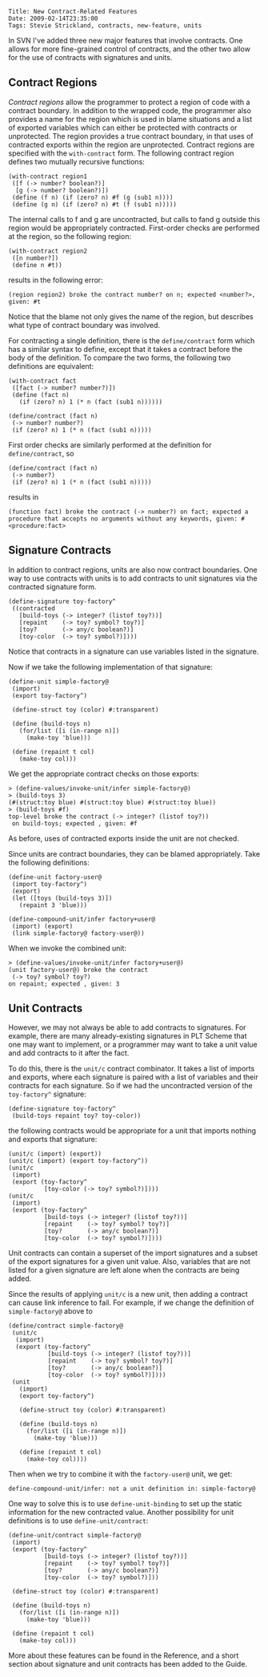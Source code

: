     Title: New Contract-Related Features
    Date: 2009-02-14T23:35:00
    Tags: Stevie Strickland, contracts, new-feature, units

In SVN I've added three new major features that involve contracts. One allows
for more fine-grained control of contracts, and the other two allow for the use
of contracts with signatures and units.

Contract Regions
----------------

*Contract regions* allow the programmer to protect a region of code with a
contract boundary. In addition to the wrapped code, the programmer also
provides a name for the region which is used in blame situations and a list of
exported variables which can either be protected with contracts or unprotected.
The region provides a true contract boundary, in that uses of contracted
exports within the region are unprotected. Contract regions are specified with
the `with-contract` form. The following contract region defines two mutually
recursive functions:

```racket
(with-contract region1
 ([f (-> number? boolean?)]
  [g (-> number? boolean?)])
 (define (f n) (if (zero? n) #f (g (sub1 n))))
 (define (g n) (if (zero? n) #t (f (sub1 n)))))
```

The internal calls to f and g are uncontracted, but calls to fand g outside
this region would be appropriately contracted. First-order checks are performed
at the region, so the following region:

```racket
(with-contract region2
 ([n number?])
 (define n #t))
```

results in the following error:

```
(region region2) broke the contract number? on n; expected <number?>, given: #t
```

Notice that the blame not only gives the name of the region, but describes what
type of contract boundary was involved.

For contracting a single definition, there is the `define/contract` form which
has a similar syntax to define, except that it takes a contract before the body
of the definition. To compare the two forms, the following two definitions are
equivalent:

```racket
(with-contract fact
 ([fact (-> number? number?)])
 (define (fact n)
   (if (zero? n) 1 (* n (fact (sub1 n))))))

(define/contract (fact n)
 (-> number? number?)
 (if (zero? n) 1 (* n (fact (sub1 n)))))
```

First order checks are similarly performed at the definition for `define/contract`, so

```racket
(define/contract (fact n)
 (-> number?)
 (if (zero? n) 1 (* n (fact (sub1 n)))))
```

results in

```
(function fact) broke the contract (-> number?) on fact; expected a procedure that accepts no arguments without any keywords, given: #<procedure:fact>
```

Signature Contracts
-------------------

In addition to contract regions, units are also now contract boundaries. One
way to use contracts with units is to add contracts to unit signatures via the
contracted signature form.

```racket
(define-signature toy-factory^
 ((contracted
   [build-toys (-> integer? (listof toy?))]
   [repaint    (-> toy? symbol? toy?)]
   [toy?       (-> any/c boolean?)]
   [toy-color  (-> toy? symbol?)])))
```

Notice that contracts in a signature can use variables listed in the signature.

Now if we take the following implementation of that signature:

```racket
(define-unit simple-factory@
 (import)
 (export toy-factory^)
  
 (define-struct toy (color) #:transparent)
  
 (define (build-toys n)
   (for/list ([i (in-range n)])
     (make-toy 'blue)))
  
 (define (repaint t col)
   (make-toy col)))
```

We get the appropriate contract checks on those exports:

```
> (define-values/invoke-unit/infer simple-factory@)
> (build-toys 3)
(#(struct:toy blue) #(struct:toy blue) #(struct:toy blue))
> (build-toys #f)
top-level broke the contract (-> integer? (listof toy?))
 on build-toys; expected , given: #f
```

As before, uses of contracted exports inside the unit are not checked.

Since units are contract boundaries, they can be blamed appropriately. Take the following definitions:

```racket
(define-unit factory-user@
 (import toy-factory^)
 (export)
 (let ([toys (build-toys 3)])
   (repaint 3 'blue)))

(define-compound-unit/infer factory+user@
 (import) (export)
 (link simple-factory@ factory-user@))
```

When we invoke the combined unit:

```
> (define-values/invoke-unit/infer factory+user@)
(unit factory-user@) broke the contract
 (-> toy? symbol? toy?)
on repaint; expected , given: 3
```

Unit Contracts
--------------

However, we may not always be able to add contracts to signatures. For example,
there are many already-existing signatures in PLT Scheme that one may want to
implement, or a programmer may want to take a unit value and add contracts to
it after the fact.

To do this, there is the `unit/c` contract combinator. It takes a list of imports
and exports, where each signature is paired with a list of variables and their
contracts for each signature. So if we had the uncontracted version of the
`toy-factory^` signature:

```racket
(define-signature toy-factory^
 (build-toys repaint toy? toy-color))
```

the following contracts would be appropriate for a unit that imports nothing
and exports that signature:

```racket
(unit/c (import) (export))
(unit/c (import) (export toy-factory^))
(unit/c
 (import)
 (export (toy-factory^
          [toy-color (-> toy? symbol?)])))
(unit/c
 (import)
 (export (toy-factory^
          [build-toys (-> integer? (listof toy?))]
          [repaint    (-> toy? symbol? toy?)]
          [toy?       (-> any/c boolean?)]
          [toy-color  (-> toy? symbol?)])))
```

Unit contracts can contain a superset of the import signatures and a subset of
the export signatures for a given unit value. Also, variables that are not
listed for a given signature are left alone when the contracts are being added.

Since the results of applying `unit/c` is a new unit, then adding a contract can
cause link inference to fail. For example, if we change the definition of
`simple-factory@` above to

```
(define/contract simple-factory@
 (unit/c
  (import)
  (export (toy-factory^
           [build-toys (-> integer? (listof toy?))]
           [repaint    (-> toy? symbol? toy?)]
           [toy?       (-> any/c boolean?)]
           [toy-color  (-> toy? symbol?)])))
 (unit
   (import)
   (export toy-factory^)
  
   (define-struct toy (color) #:transparent)
  
   (define (build-toys n)
     (for/list ([i (in-range n)])
       (make-toy 'blue)))
  
   (define (repaint t col)
     (make-toy col))))
```

Then when we try to combine it with the `factory-user@` unit, we get:

```
define-compound-unit/infer: not a unit definition in: simple-factory@
```

One way to solve this is to use `define-unit-binding` to set up the static
information for the new contracted value. Another possibility for unit
definitions is to use `define-unit/contract`:

```racket
(define-unit/contract simple-factory@
 (import)
 (export (toy-factory^
          [build-toys (-> integer? (listof toy?))]
          [repaint    (-> toy? symbol? toy?)]
          [toy?       (-> any/c boolean?)]
          [toy-color  (-> toy? symbol?)]))

 (define-struct toy (color) #:transparent)

 (define (build-toys n)
   (for/list ([i (in-range n)])
     (make-toy 'blue)))

 (define (repaint t col)
   (make-toy col)))
```

More about these features can be found in the Reference, and a short section
about signature and unit contracts has been added to the Guide.
